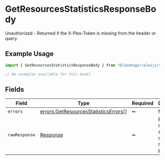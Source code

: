 # GetResourcesStatisticsResponseBody

Unauthorized - Returned if the X-Plex-Token is missing from the header or query.

## Example Usage

```typescript
import { GetResourcesStatisticsResponseBody } from "@lukehagar/plexjs/sdk/models/errors";

// No examples available for this model
```

## Fields

| Field                                                                                               | Type                                                                                                | Required                                                                                            | Description                                                                                         |
| --------------------------------------------------------------------------------------------------- | --------------------------------------------------------------------------------------------------- | --------------------------------------------------------------------------------------------------- | --------------------------------------------------------------------------------------------------- |
| `errors`                                                                                            | [errors.GetResourcesStatisticsErrors](../../../sdk/models/errors/getresourcesstatisticserrors.md)[] | :heavy_minus_sign:                                                                                  | N/A                                                                                                 |
| `rawResponse`                                                                                       | [Response](https://developer.mozilla.org/en-US/docs/Web/API/Response)                               | :heavy_minus_sign:                                                                                  | Raw HTTP response; suitable for custom response parsing                                             |